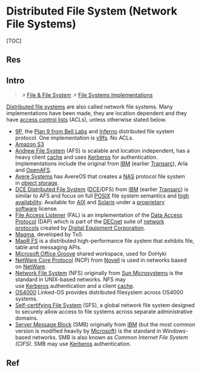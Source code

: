 # Distributed File System (Network File Systems)

[TOC]



## Res


## Intro
> ↗ [File & File System](../../../../🔑%20CS%20Core/🧬%20Computer%20System/Operating%20System%20&%20OS%20Kernel%20(Theory%20Part)/OS%20IO%20System/IO%20Generality%20(via%20Abstraction)/File%20&%20File%20System/File%20&%20File%20System.md)
> ↗ [File Systems Implementations](../../../../🔑%20CS%20Core/🧬%20Computer%20System/Operating%20System%20&%20OS%20Kernel%20(Theory%20Part)/OS%20IO%20System/IO%20Generality%20(via%20Abstraction)/File%20&%20File%20System/🎯%20File%20Systems%20Implementations/File%20Systems%20Implementations.md)

[Distributed file systems](https://en.wikipedia.org/wiki/Distributed_file_system "Distributed file system") are also called network file systems. Many implementations have been made, they are location dependent and they have [access control lists](https://en.wikipedia.org/wiki/Access_control_lists "Access control lists") (ACLs), unless otherwise stated below.

- [9P](https://en.wikipedia.org/wiki/9P_(protocol) "9P (protocol)"), the [Plan 9 from Bell Labs](https://en.wikipedia.org/wiki/Plan_9_from_Bell_Labs "Plan 9 from Bell Labs") and [Inferno](https://en.wikipedia.org/wiki/Inferno_(operating_system) "Inferno (operating system)") distributed file system protocol. One implementation is [v9fs](https://en.wikipedia.org/wiki/V9fs "V9fs"). No ACLs.
- [Amazon S3](https://en.wikipedia.org/wiki/Amazon_S3 "Amazon S3")
- [Andrew File System](https://en.wikipedia.org/wiki/Andrew_File_System "Andrew File System") (AFS) is scalable and location independent, has a heavy client [cache](https://en.wikipedia.org/wiki/Cache_(computing) "Cache (computing)") and uses [Kerberos](https://en.wikipedia.org/wiki/Kerberos_(protocol) "Kerberos (protocol)") for authentication. Implementations include the original from [IBM](https://en.wikipedia.org/wiki/IBM "IBM") (earlier [Transarc](https://en.wikipedia.org/wiki/Transarc "Transarc")), Arla and [OpenAFS](https://en.wikipedia.org/wiki/OpenAFS "OpenAFS").
- [Avere Systems](https://en.wikipedia.org/wiki/Avere_Systems "Avere Systems") has AvereOS that creates a [NAS](https://en.wikipedia.org/wiki/Network-attached_storage "Network-attached storage") protocol file system in [object storage](https://en.wikipedia.org/wiki/Object_storage "Object storage").
- [DCE Distributed File System](https://en.wikipedia.org/wiki/DCE_Distributed_File_System "DCE Distributed File System") ([DCE](https://en.wikipedia.org/wiki/Distributed_computing_environment "Distributed computing environment")/DFS) from [IBM](https://en.wikipedia.org/wiki/IBM "IBM") (earlier [Transarc](https://en.wikipedia.org/wiki/Transarc "Transarc")) is similar to AFS and focus on full [POSIX](https://en.wikipedia.org/wiki/POSIX "POSIX") file system semantics and [high availability](https://en.wikipedia.org/wiki/High_availability "High availability"). Available for [AIX](https://en.wikipedia.org/wiki/AIX_operating_system "AIX operating system") and [Solaris](https://en.wikipedia.org/wiki/Solaris_(operating_system) "Solaris (operating system)") under a [proprietary software](https://en.wikipedia.org/wiki/Proprietary_software "Proprietary software") license.
- [File Access Listener](https://en.wikipedia.org/wiki/File_Access_Listener "File Access Listener") (FAL) is an implementation of the [Data Access Protocol](https://en.wikipedia.org/w/index.php?title=Data_Access_Protocol&action=edit&redlink=1 "Data Access Protocol (page does not exist)") (DAP) which is part of the [DECnet](https://en.wikipedia.org/wiki/DECnet "DECnet") suite of [network protocols](https://en.wikipedia.org/wiki/Network_protocols "Network protocols") created by [Digital Equipment Corporation](https://en.wikipedia.org/wiki/Digital_Equipment_Corporation "Digital Equipment Corporation").
- [Magma](https://en.wikipedia.org/wiki/MagmaFS "MagmaFS"), developed by Tx0.
- [MapR FS](https://en.wikipedia.org/wiki/MapR_FS "MapR FS") is a distributed high-performance file system that exhibits file, table and messaging APIs.
- [Microsoft Office Groove](https://en.wikipedia.org/wiki/Microsoft_Office_Groove "Microsoft Office Groove") shared workspace, used for DoHyki
- [NetWare Core Protocol](https://en.wikipedia.org/wiki/NetWare_Core_Protocol "NetWare Core Protocol") (NCP) from [Novell](https://en.wikipedia.org/wiki/Novell "Novell") is used in networks based on [NetWare](https://en.wikipedia.org/wiki/Novell_NetWare "Novell NetWare").
- [Network File System](https://en.wikipedia.org/wiki/Network_File_System_(protocol) "Network File System (protocol)") (NFS) originally from [Sun Microsystems](https://en.wikipedia.org/wiki/Sun_Microsystems "Sun Microsystems") is the standard in UNIX-based networks. NFS may use [Kerberos](https://en.wikipedia.org/wiki/Kerberos_(protocol) "Kerberos (protocol)") authentication and a client [cache](https://en.wikipedia.org/wiki/Cache_(computing) "Cache (computing)").
- [OS4000](https://en.wikipedia.org/wiki/OS4000 "OS4000") Linked-OS provides distributed filesystem across OS4000 systems.
- [Self-certifying File System](https://en.wikipedia.org/wiki/Self-certifying_File_System "Self-certifying File System") (SFS), a global network file system designed to securely allow access to file systems across separate administrative domains.
- [Server Message Block](https://en.wikipedia.org/wiki/Server_Message_Block "Server Message Block") (SMB) originally from [IBM](https://en.wikipedia.org/wiki/IBM "IBM") (but the most common version is modified heavily by [Microsoft](https://en.wikipedia.org/wiki/Microsoft "Microsoft")) is the standard in Windows-based networks. SMB is also known as _Common Internet File System (CIFS)_. SMB may use [Kerberos](https://en.wikipedia.org/wiki/Kerberos_(protocol) "Kerberos (protocol)") authentication.



## Ref
[👍 List of File Systems | Wikipedia]: https://en.wikipedia.org/wiki/List_of_file_systems

[👍 Comparison of distributed file systems | Wikipedia]: https://en.wikipedia.org/wiki/Comparison_of_distributed_file_systems



